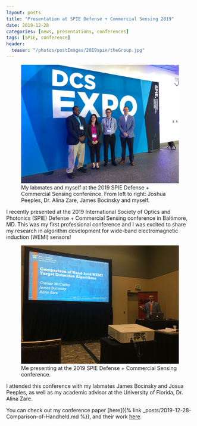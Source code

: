 ```yaml
---
layout: posts
title: "Presentation at SPIE Defense + Commercial Sensing 2019"
date: 2019-12-28
categories: [news, presentations, conferences]
tags: [SPIE, conference]
header:
  teaser: "/photos/postImages/2019spie/theGroup.jpg"
---
```


<figure>
    <a href="/photos/postImages/2019spie/theGroup.jpg"><img src="/photos/postImages/2019spie/theGroup.jpg"></a>
    <figcaption>My labmates and myself at the 2019 SPIE Defense + Commercial Sensing conference.  From left to right: Joshua Peeples, Dr. Alina Zare, James Bocinsky and myself.</figcaption>
</figure>

I recently presented at the 2019 International Society of Optics and Photonics (SPIE) Defense + Commercial Sensing conference in Baltimore, MD.  This was my first professional conference and I was excited to share my research in algorithm development for wide-band electromagnetic induction (WEMI) sensors!  
<figure>
    <a href="/photos/postImages/2019spie/presentation.jpg"><img src="/photos/postImages/2019spie/presentation.jpg"></a>
    <figcaption>Me presenting at the 2019 SPIE Defense + Commercial Sensing conference. </figcaption>
</figure>


I attended this conference with my labmates James Bocinsky and Josua Peeples, as well as my academic advisor at the University of Florida, Dr. Alina Zare.  
  
You can check out my conference paper [here]({% link _posts/2019-12-28-Comparison-of-Handheld.md %}), and their work [here](https://faculty.eng.ufl.edu/machine-learning/2019/04/our-labmates-james-bocinsky-connor-mccurley-and-joshua-peeples-recently-presented-at-spie-in-baltimore/).





